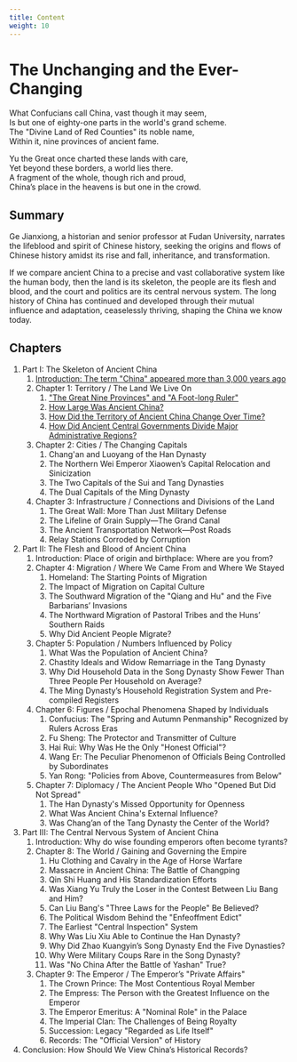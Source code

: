 ```yaml
---
title: Content
weight: 10
---
```

# The Unchanging and the Ever-Changing


What Confucians call China, vast though it may seem,  
Is but one of eighty-one parts in the world's grand scheme.  
The "Divine Land of Red Counties" its noble name,  
Within it, nine provinces of ancient fame.  

Yu the Great once charted these lands with care,  
Yet beyond these borders, a world lies there.  
A fragment of the whole, though rich and proud,  
China’s place in the heavens is but one in the crowd.  

## Summary

Ge Jianxiong, a historian and senior professor at Fudan University, narrates the lifeblood and spirit of Chinese history, seeking the origins and flows of Chinese history amidst its rise and fall, inheritance, and transformation.

If we compare ancient China to a precise and vast collaborative system like the human body, then the land is its skeleton, the people are its flesh and blood, and the court and politics are its central nervous system.
The long history of China has continued and developed through their mutual influence and adaptation, ceaselessly thriving, shaping the China we know today.

## Chapters

1. Part I: The Skeleton of Ancient China
    1. [Introduction: The term "China" appeared more than 3,000 years ago](./part_1_intro.md)
    1. Chapter 1: Territory / The Land We Live On
        1. ["The Great Nine Provinces" and "A Foot-long Ruler"](./part_1_ch_1_sec_1.md)
        1. [How Large Was Ancient China?](./part_1_ch_1_sec_2.md)
        1. [How Did the Territory of Ancient China Change Over Time?](./part_1_ch_1_sec_3.md)
        1. [How Did Ancient Central Governments Divide Major Administrative Regions?](./part_1_ch_1_sec_4.md)
    1. Chapter 2: Cities / The Changing Capitals
        1. Chang'an and Luoyang of the Han Dynasty
        1. The Northern Wei Emperor Xiaowen’s Capital Relocation and Sinicization
        1. The Two Capitals of the Sui and Tang Dynasties
        1. The Dual Capitals of the Ming Dynasty
    1. Chapter 3: Infrastructure / Connections and Divisions of the Land
        1. The Great Wall: More Than Just Military Defense
        1. The Lifeline of Grain Supply—The Grand Canal
        1. The Ancient Transportation Network—Post Roads
        1. Relay Stations Corroded by Corruption
1. Part II: The Flesh and Blood of Ancient China
    1. Introduction: Place of origin and birthplace: Where are you from?
    1. Chapter 4: Migration / Where We Came From and Where We Stayed
        1. Homeland: The Starting Points of Migration
        1. The Impact of Migration on Capital Culture
        1. The Southward Migration of the "Qiang and Hu" and the Five Barbarians’ Invasions
        1. The Northward Migration of Pastoral Tribes and the Huns’ Southern Raids
        1. Why Did Ancient People Migrate?
    1. Chapter 5: Population / Numbers Influenced by Policy
        1. What Was the Population of Ancient China?
        1. Chastity Ideals and Widow Remarriage in the Tang Dynasty
        1. Why Did Household Data in the Song Dynasty Show Fewer Than Three People Per Household on Average?
        1. The Ming Dynasty’s Household Registration System and Pre-compiled Registers
    1. Chapter 6: Figures / Epochal Phenomena Shaped by Individuals
        1. Confucius: The "Spring and Autumn Penmanship" Recognized by Rulers Across Eras
        1. Fu Sheng: The Protector and Transmitter of Culture
        1. Hai Rui: Why Was He the Only "Honest Official"?
        1. Wang Er: The Peculiar Phenomenon of Officials Being Controlled by Subordinates
        1. Yan Rong: "Policies from Above, Countermeasures from Below"
    1. Chapter 7: Diplomacy / The Ancient People Who "Opened But Did Not Spread"
        1. The Han Dynasty's Missed Opportunity for Openness
        1. What Was Ancient China's External Influence?
        1. Was Chang’an of the Tang Dynasty the Center of the World?
1. Part III: The Central Nervous System of Ancient China
    1. Introduction: Why do wise founding emperors often become tyrants?
    1. Chapter 8: The World / Gaining and Governing the Empire
        1. Hu Clothing and Cavalry in the Age of Horse Warfare
        1. Massacre in Ancient China: The Battle of Changping
        1. Qin Shi Huang and His Standardization Efforts
        1. Was Xiang Yu Truly the Loser in the Contest Between Liu Bang and Him?
        1. Can Liu Bang's "Three Laws for the People" Be Believed?
        1. The Political Wisdom Behind the "Enfeoffment Edict"
        1. The Earliest "Central Inspection" System
        1. Why Was Liu Xiu Able to Continue the Han Dynasty?
        1. Why Did Zhao Kuangyin’s Song Dynasty End the Five Dynasties?
        1. Why Were Military Coups Rare in the Song Dynasty?
        1. Was "No China After the Battle of Yashan" True?
    1. Chapter 9: The Emperor / The Emperor’s "Private Affairs"
        1. The Crown Prince: The Most Contentious Royal Member
        1. The Empress: The Person with the Greatest Influence on the Emperor
        1. The Emperor Emeritus: A "Nominal Role" in the Palace
        1. The Imperial Clan: The Challenges of Being Royalty
        1. Succession: Legacy "Regarded as Life Itself"
        1. Records: The "Official Version" of History
1. Conclusion: How Should We View China’s Historical Records?